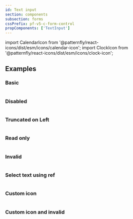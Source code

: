 ```yaml
---
id: Text input
section: components
subsection: forms
cssPrefix: pf-v5-c-form-control
propComponents: ['TextInput']
---
```


import CalendarIcon from '@patternfly/react-icons/dist/esm/icons/calendar-icon';
import ClockIcon from '@patternfly/react-icons/dist/esm/icons/clock-icon';

## Examples

### Basic

```ts file="./TextInputBasic.tsx"

```

### Disabled

```ts file="./TextInputDisabled.tsx"

```

### Truncated on Left

```ts file="./TextInputLeftTruncated.tsx"

```

### Read only

```ts file="./TextInputReadOnly.tsx"

```

### Invalid

```ts file="./TextInputInvalid.tsx"

```

### Select text using ref

```ts file="./TextInputSelectUsingRef.tsx"

```

### Custom icon

```ts file="./TextInputCustomIcon.tsx"

```

### Custom icon and invalid

```ts file="./TextInputCustomIconInvalid.tsx"

```
